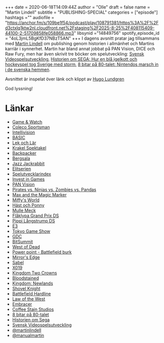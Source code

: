 +++ 
date = 2020-06-18T14:09:44Z
author = "Olle"
draft = false
name = "Martin Lindell"
subtitle = "PUBLISHING-SPECIAL"
categories = ["episode"]
hashtags =""
audiofile = "https://anchor.fm/s/109be1f54/podcast/play/108791381/https%3A%2F%2Fd3ctxlq1ktw2nl.cloudfront.net%2Fstaging%2F2025-8-25%2F408115409-44100-2-51709858fe058866.mp3"
libsynid ="14849756"
spotify_episode_id = "4oL3jmL5BgKfD37NBzT5AN"
+++ 
I dagens avsnitt pratar jag tillsammans med [Martin Lindell](https://twitter.com/martinlindell) om publishing genom historien i allmänhet och Martins karriär i synnerhet. Martin har bland annat jobbat på PAN Vision, DICE och Raw Fury, men har även skrivit tre böcker om spelutveckling: [Svensk Videospelsutveckling](https://martinlindellblog.wordpress.com/svensk-videospelsutveckling/), [Historien om SEGA: Hur en blå igelkott och hockeyspel tog Sverige med storm](https://martinlindellblog.wordpress.com/historien-om-sega/), [8 bitar på 80-talet: Nintendos marsch in i de svenska hemmen](https://martinlindellblog.wordpress.com/8-bitar-pa-80-talet/).

Avsnittet är inspelat över länk och klippt av [Hugo Lundgren](https://hugolundgren.com/)

God lyssning!


# Länkar
* [Game & Watch](https://sv.wikipedia.org/wiki/Game_%26_Watch)
* [Coleco Sportsman](https://sv.wikipedia.org/wiki/Coleco_Telstar)
* [Intellivision](https://sv.wikipedia.org/wiki/Intellivision)
* [BASIC](https://en.wikipedia.org/wiki/BASIC)
* [Lek och Lär](https://www.youtube.com/watch?v=9qlCabgqKG4)
* [Krakel Spektakel](https://www.youtube.com/watch?v=r7u9y3kTzR4)
* [Backpacker](https://martinlindell.com/tag/backpacker/)
* [Bergsala](https://sv.wikipedia.org/wiki/Bergsala)
* [Jazz Jackrabbit](https://www.youtube.com/watch?v=J5v12_ck2Ks)
* [Elitserien](https://martinlindell.com/2017/09/16/elitserien-pa-mega-drive/)
* [Spelutvecklarindex](https://dataspelsbranschen.se/spelutvecklarindex)
* [Invest in Games](https://www.twobirds.com/sv/events/sweden/2019/invest-in-games-2019)
* [PAN Vision](https://sv.wikipedia.org/wiki/Pan_Vision)
* [Pirates vs. Ninjas vs. Zombies vs. Pandas](https://www.youtube.com/watch?v=qt4m5VAsPFw)
* [Max and the Magic Marker](https://www.youtube.com/watch?v=c0O0pDx3htQ)
* [Miffy's World](https://www.youtube.com/watch?v=Kc0d24nNfTE)
* [Häst och Ponny ](https://www.youtube.com/watch?v=wkB1ZSUv_-k)
* [Mulle Meck](https://www.youtube.com/watch?v=9D-CagRT55Q)
* [Flåklypa Grand Prix DS](https://www.youtube.com/watch?v=1e5pM83vq24)
* [Pippi Långstrump DS](https://www.youtube.com/watch?v=Yt35UTsypco)
* [E3](https://e3expo.com/)
* [Tokyo Game Show](https://tokyocheapo.com/events/tokyo-game-show/)
* [GDC](https://gdconf.com/)
* [BitSummit](https://bitsummit.org/en/)
* [West of Dead](https://www.youtube.com/watch?v=BpURdt3sL7Q)
* [Power point - Battlefield burk](https://i.redd.it/b7kb5n7vdx131.jpg)
* [Mirror's Edge](https://www.youtube.com/watch?v=2N1TJP1cxmo)
* [Sabel](https://www.youtube.com/watch?v=y8bcIzVtLhQ)
* [X019 ](https://www.xbox.com/sv-SE/x019)
* [Kingdom Two Crowns](https://www.youtube.com/watch?v=GqYWIiOjazc)
* [Bloodstained](https://www.youtube.com/watch?v=N6ofXOMrUQE)
* [Kingdom: Newlands](https://www.youtube.com/watch?v=x170xAiKF1s)
* [Shovel Knight](https://www.youtube.com/watch?v=bhG02JG7Sns)
* [Battlefield Hardline](https://www.youtube.com/watch?v=t44PVNvhT_o)
* [Law of the West](https://www.youtube.com/watch?v=IrMk9RyCWKI)
* [Embracer](https://embracer.com/)
* [Coffee Stain Studios](https://www.coffeestainstudios.com/)
* [8 bitar på 80-talet](https://martinlindell.com/8-bitar-pa-80-talet/)
* [Historien om Sega](https://martinlindell.com/historien-om-sega/)
* [Svensk Videospelsutveckling](https://martinlindell.com/svensk-videospelsutveckling/)
* [@martinlindell](https://twitter.com/martinlindell)
* [@manualmartin](https://www.instagram.com/manualmartin/)



